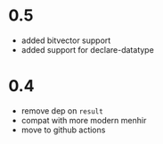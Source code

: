 
# 0.5

- added bitvector support
- added support for declare-datatype

# 0.4

- remove dep on `result`
- compat with more modern menhir
- move to github actions
